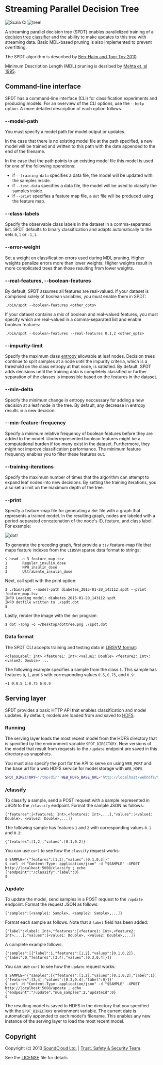 Streaming Parallel Decision Tree
================================
![Scala CI](https://github.com/mweiden/spdt/workflows/Scala%20CI/badge.svg?branch=master)
![tree!](https://github.com/soundcloud/SPDT/blob/master/config/tree.png?raw=true)

A streaming parallel decision tree (SPDT) enables parallelized training of a [decision tree classifier](https://en.wikipedia.org/wiki/Decision_tree_learning) and the ability to make updates to this tree with streaming data. Basic MDL-based pruning is also implemented to prevent overfitting.

The SPDT algorithm is described by [Ben-Haim and Tom-Tov 2010](http://jmlr.org/papers/volume11/ben-haim10a/ben-haim10a.pdf?origin=publication_detail).

Minimum Description Length (MDL) pruning is desribed by [Mehta et. al 1995](http://www.almaden.ibm.com/cs/projects/iis/hdb/Publications/papers/kdd95_mdl.pdf).


## Command-line interface

SPDT has a command-line interface (CLI) for classification experiments and producing models. For an overview of the CLI options, use the `--help` option. A more detailed description of each option follows.

### --model-path
You must specify a model path for model output or updates.

In the case that there is no existing model file at the path specified, a new model will be trained and written to this path with the date appended to the end of the filename.

In the case that the path points to an existing model file this model is used for one of the following operations:

* if `--training-data` specifies a data file, the model will be updated with the samples inside.
* if `--test-data` specifies a data file, the model will be used to classify the samples inside.
* if `--print` specifies a feature map file, a `dot` file will be produced using the feature map.

### --class-labels
Specify the observable class labels in the dataset in a comma-separated list. SPDT defaults to binary classification and adapts automatically to the sets `0,1` or `-1,1`.

### --error-weight
Set a weight on classification errors used during MDL pruning. Higher weights penalize errors more than lower weights. Higher weights result in more complicated trees than those resulting from lower weights.

### --real-features, --boolean-features
By default, SPDT assumes all features are real-valued. If your dataset is comprised solely of boolean variables, you must enable them in SPDT:

```
./bin/spdt --boolean-features <other_opts>
```

If your dataset contains a mix of boolean and real-valued features, you must specify which are real-valued in a comma-separated list and enable boolean features:

```
./bin/spdt --boolean-features --real-features 0,1,2 <other_opts>
```

### --impurity-limit
Specify the maximum class [entropy](https://en.wikipedia.org/wiki/Entropy_\(information_theory\)) allowable at leaf nodes. Decision trees continue to split samples at a node until the impurity criteria, which is a threshold on the class entropy at that node, is satisfied. By default, SPDT adds decisions until the training data is completely classified or further separation of the classes is impossible based on the features in the dataset.

### --min-delta
Specify the minimum change in entropy neccessary for adding a new decision at a leaf node in the tree. By default, any decrease in entropy results in a new decision.

### --min-feature-frequency
Specify a minimum relative frequency of boolean features before they are added to the model. Underrepresented boolean features might be a computational burden if too many exist in the dataset. Furthermore, they might not improve classification performance. The minimum feature frequency enables you to filter these features out.

### --training-iterations
Specify the maximum number of times that the algorithm can attempt to expand leaf nodes into new decisions. By setting the training iterations, you also set a limit on the maximum depth of the tree.

### --print
Specify a feature-map file for generating a `dot` file with a graph that represents a trained model. In the resulting graph, nodes are labeled with a period-separated concatenation of the node's ID, feature, and class label. For example:

![dot!](https://github.com/soundcloud/SPDT/blob/master/config/dottree.png?raw=true)

To generate the preceding graph, first provide a `tsv` feature-map file that maps feature indexes from the `LIBSVM` sparse data format to strings:

```
$ head -n 3 feature_map.tsv
1       Regular_insulin_dose
2       NPH_insulin_dose
3       UltraLente_insulin_dose
```

Next, call spdt with the print option:

```
$ ./bin/spdt --model-path diabetes_2015-01-20_143112.spdt --print feature_map.tsv
INFO Loading model: diabetes_2015-01-20_143112.spdt
INFO dotfile written to ./spdt.dot
$
```

Lastly, render the image with the `dot` program:

```
$ dot -Tpng -o ~/Desktop/dottree.png ./spdt.dot
```

### Data format

The SPDT CLI accepts training and testing data in [LIBSVM format](https://stats.stackexchange.com/questions/61328/libsvm-data-format):

```
<classLabel: Int> <feature1: Int>:<value1: Double> <feature2: Int>:<value2: Double> ...
```

The following example specifies a sample from the class `1`. This sample has features `0`, `1`, and `6` with corresponding values `0.5`, `0.75`, and `0.9`:

```
+1 0:0.5 1:0.75 6:0.9
```

## Serving layer

SPDT provides a basic HTTP API that enables classification and model updates. By default, models are loaded from and saved to [HDFS](https://en.wikipedia.org/wiki/Apache_Hadoop#HDFS).

### Running
The serving layer loads the most recent model from the HDFS directory that is specified by the environment variable `SPDT_DIRECTORY`. New versions of the model that result from requests to the `/update` endpoint are saved in this directory as snapshots.

You must also specify the port for the API to serve on using `WEB_PORT` and the base url for a web HDFS service for model storage with `WEB_HDFS`.

```bash
SPDT_DIRECTORY='/tmp/dir' WEB_HDFS_BASE_URL='http://localhost/webhdfs/v1' WEB_PORT=5000 ./bin/serve
```

### /classify
To classify a sample, send a POST request with a sample represented in JSON to the `/classify` endpoint. Format the sample JSON as follows:

```
{"features":[<feature1: Int>,<feature2: Int>,...],"values":[<value1: Double>, <value2: Double>,...]}
```

The following sample has features `1` and `2` with corresponding values `0.1` and `0.2`:

```
{"features":[1,2],"values":[0.1,0.2]}
```

You can use `curl` to see how the `classify` request works:

```
$ SAMPLE='{"features":[1,2],"values":[0.1,0.2]}'
$ curl -H "Content-Type: application/json" -d "$SAMPLE" -XPOST http://localhost:5000/classify ; echo
{"endpoint":"/classify","label":0}
$
```

### /update
To update the model, send samples in a POST request to the `/update` endpoint. Format the request JSON as follows:

```
{"samples":[<sample1: Sample>, <sample2: Sample>,...]}
```

Format each sample as follows. Note that a `label` field has been added:

```
{"label":<label: Int>,"features":[<feature1: Int>,<feature2: Int>,...],"values":[<value1: Double>, <value2: Double>,...]}
```

A complete example follows:

```
{"samples":[{"label":1,"features":[1,2],"values":[0.1,0.2]},{"label":0,"features":[3,4],"values":[0.3,0.4]}]}
```

You can use `curl` to see how the `update` request works:

```
$ SAMPLE='{"samples":[{"features":[1,2],"values":[0.1,0.2],"label":1},{"features":[3,4],"values":[0.3,0.4],"label":0}]}'
$ curl -H "Content-Type: application/json" -d "$SAMPLE" -XPOST http://localhost:5000/update ; echo
{"endpoint":"/update","num_samples":2,"updateId":0}
$
```

The resulting model is saved to HDFS in the directory that you specified with the `SPDT_DIRECTORY` environment variable. The current date is automatically appended to each model's filename. This enables any new instance of the serving layer to load the most recent model.

## Copyright

Copyright (c) 2013 [SoundCloud Ltd.](http://soundcloud.com) | [Trust, Safety
& Security Team](mailto:sketchy@soundcloud.com).

See the [LICENSE](LICENSE) file for details
